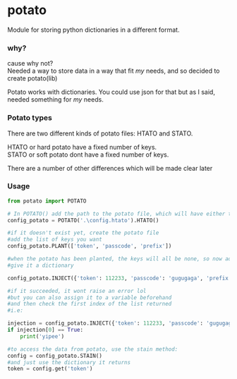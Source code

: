 # potato
 Module for storing python dictionaries in a different format.

### why?
cause why not?\
Needed a way to store data in a way that fit *my* needs, and so decided to create potato(lib) 

Potato works with dictionaries. You could use json for that but as I said, needed something for *my* needs.

### Potato types
There are two different kinds of potato files: HTATO and STATO.

HTATO or hard potato have a fixed number of keys.\
STATO or soft potato dont have a fixed number of keys.

There are a number of other differences which will be made clear later

### Usage

```py
from potato import POTATO

# In POTATO() add the path to the potato file, which will have either the .htato or .stato file extension.
config_potato = POTATO('.\config.htato').HTATO()

#if it doesn't exist yet, create the potato file
#add the list of keys you want
config_potato.PLANT(['token', 'passcode', 'prefix'])

#when the potato has been planted, the keys will all be none, so now add the data
#give it a dictionary

config_potato.INJECT({'token': 112233, 'passcode': 'gugugaga', 'prefix': 'urmom'})

#if it succeeded, it wont raise an error lol
#but you can also assign it to a variable beforehand
#and then check the first index of the list returned
#i.e:

injection = config_potato.INJECT({'token': 112233, 'passcode': 'gugugaga', 'prefix': 'urmom'})
if injection[0] == True:
    print('yipee')

#to access the data from potato, use the stain method:
config = config_potato.STAIN()
#and just use the dictionary it returns
token = config.get('token')
```